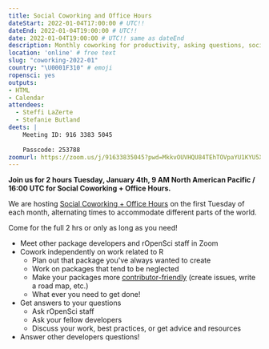 ```yaml
---
title: Social Coworking and Office Hours
dateStart: 2022-01-04T17:00:00 # UTC!!
dateEnd: 2022-01-04T19:00:00 # UTC!!
date: 2022-01-04T19:00:00 # UTC!! same as dateEnd
description: Monthly coworking for productivity, asking questions, socializing
location: 'online' # free text
slug: "coworking-2022-01"
country: "\U0001F310" # emoji
ropensci: yes
outputs: 
- HTML
- Calendar 
attendees:
  - Steffi LaZerte
  - Stefanie Butland
deets: |
    Meeting ID: 916 3383 5045
    
    Passcode: 253788
zoomurl: https://zoom.us/j/91633835045?pwd=MkkvOUVHQU84TEhTOVpaYU1KYU5Xdz09    
---
```


**Join us for 2 hours Tuesday, January 4th, 9 AM North American Pacific / 16:00 UTC for Social Coworking + Office Hours.**

We are hosting [Social Coworking + Office Hours](/blog/2021/08/17/coworking-sessions/) on the first Tuesday of each month, alternating times to accommodate different parts of the world.

Come for the full 2 hrs or only as long as you need!

- Meet other package developers and rOpenSci staff in Zoom
- Cowork independently on work related to R
  - Plan out that package you've always wanted to create
  - Work on packages that tend to be neglected
  - Make your packages more [contributor-friendly](/blog/2021/04/28/commcall-pkg-community/) (create issues, write a road map, etc.)
  - What ever you need to get done!
- Get answers to your questions
  - Ask rOpenSci staff
  - Ask your fellow developers
  - Discuss your work, best practices, or get advice and resources
- Answer other developers questions!
